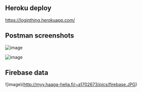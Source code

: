## Heroku deploy

https://loginthing.herokuapp.com/

## Postman screenshots

![image](http://myy.haaga-helia.fi/~a1702673/pics/GET.JPG)


![image](http://myy.haaga-helia.fi/~a1702673/pics/POST.JPG)

## Firebase data

![image)(http://myy.haaga-helia.fi/~a1702673/pics/firebase.JPG)
